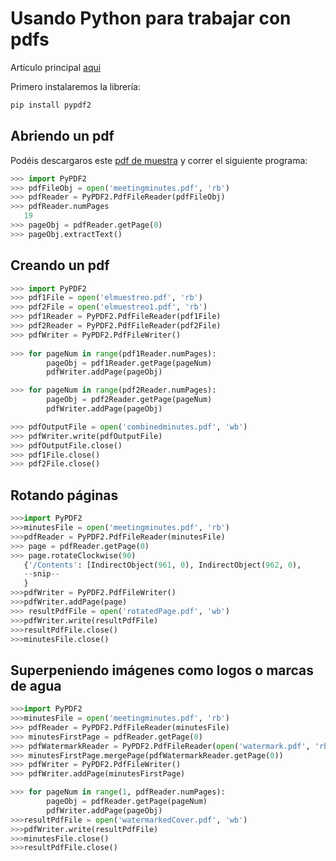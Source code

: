 # Usando Python para trabajar con pdfs

Artículo principal [aqui](https://automatetheboringstuff.com/chapter13/)

Primero instalaremos la librería:

```python
pip install pypdf2
```

## Abriendo un pdf

Podéis descargaros este [pdf de muestra](http://www.estadistica.mat.uson.mx/Material/elmuestreo.pdf) y correr el siguiente programa:

```python
>>> import PyPDF2
>>> pdfFileObj = open('meetingminutes.pdf', 'rb')
>>> pdfReader = PyPDF2.PdfFileReader(pdfFileObj)
>>> pdfReader.numPages
   19
>>> pageObj = pdfReader.getPage(0)
>>> pageObj.extractText()
```

## Creando un pdf

```python
>>> import PyPDF2
>>> pdf1File = open('elmuestreo.pdf', 'rb')
>>> pdf2File = open('elmuestreo1.pdf', 'rb')
>>> pdf1Reader = PyPDF2.PdfFileReader(pdf1File)
>>> pdf2Reader = PyPDF2.PdfFileReader(pdf2File)
>>> pdfWriter = PyPDF2.PdfFileWriter()
   
>>> for pageNum in range(pdf1Reader.numPages):
    	pageObj = pdf1Reader.getPage(pageNum)
    	pdfWriter.addPage(pageObj)

>>> for pageNum in range(pdf2Reader.numPages):
		pageObj = pdf2Reader.getPage(pageNum)
        pdfWriter.addPage(pageObj)

>>> pdfOutputFile = open('combinedminutes.pdf', 'wb')
>>> pdfWriter.write(pdfOutputFile)
>>> pdfOutputFile.close()
>>> pdf1File.close()
>>> pdf2File.close()
```

## Rotando páginas

```python
>>>import PyPDF2
>>>minutesFile = open('meetingminutes.pdf', 'rb')
>>>pdfReader = PyPDF2.PdfFileReader(minutesFile)
>>> page = pdfReader.getPage(0)
>>> page.rotateClockwise(90)
   {'/Contents': [IndirectObject(961, 0), IndirectObject(962, 0),
   --snip--
   }
>>>pdfWriter = PyPDF2.PdfFileWriter()
>>>pdfWriter.addPage(page)
>>> resultPdfFile = open('rotatedPage.pdf', 'wb')
>>>pdfWriter.write(resultPdfFile)
>>>resultPdfFile.close()
>>>minutesFile.close()
```

## Superpeniendo imágenes como logos o marcas de agua

```python
>>>import PyPDF2
>>>minutesFile = open('meetingminutes.pdf', 'rb')
>>> pdfReader = PyPDF2.PdfFileReader(minutesFile)
>>> minutesFirstPage = pdfReader.getPage(0)
>>> pdfWatermarkReader = PyPDF2.PdfFileReader(open('watermark.pdf', 'rb'))
>>> minutesFirstPage.mergePage(pdfWatermarkReader.getPage(0))
>>> pdfWriter = PyPDF2.PdfFileWriter()
>>> pdfWriter.addPage(minutesFirstPage)

>>> for pageNum in range(1, pdfReader.numPages):
        pageObj = pdfReader.getPage(pageNum)
        pdfWriter.addPage(pageObj)
>>>resultPdfFile = open('watermarkedCover.pdf', 'wb')
>>>pdfWriter.write(resultPdfFile)
>>>minutesFile.close()
>>>resultPdfFile.close()
```

